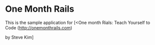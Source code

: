 # One Month Rails

This is the sample application for 
[<One month Rials: Teach Yourself to Code (http://onemonthrails.com)

by Steve Kim]